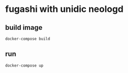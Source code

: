 # fugashi with unidic neologd

## build image

```shell
docker-compose build
```

## run

```shell script
docker-compose up
```
